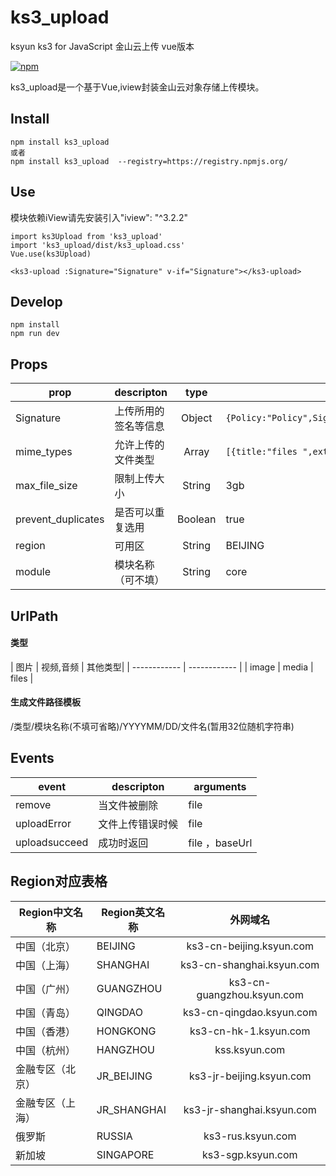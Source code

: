 # ks3_upload
ksyun  ks3 for JavaScript
金山云上传 vue版本

[![npm](https://img.shields.io/npm/v/ks3_upload.svg)]()

ks3_upload是一个基于Vue,iview封装金山云对象存储上传模块。

## Install
```
npm install ks3_upload 
或者
npm install ks3_upload  --registry=https://registry.npmjs.org/
```
## Use
模块依赖iView请先安装引入"iview": "^3.2.2"
```
import ks3Upload from 'ks3_upload'
import 'ks3_upload/dist/ks3_upload.css'
Vue.use(ks3Upload)

<ks3-upload :Signature="Signature" v-if="Signature"></ks3-upload>
```

## Develop
```
npm install
npm run dev
```

## Props
prop              | descripton                   | type                   | value
------------------|------------------------------|:----------------------:|---------------------
Signature         | 上传所用的签名等信息           | Object                 |`{Policy:"Policy",Signature:"Signature",KSSAccessKeyId:"KSSAccessKeyId",bucket:"bucket",region:"region",domain:"domain"}`
mime_types        | 允许上传的文件类型             | Array                | `[{title:"files ",extensions:"mp4,mov"}]`
max_file_size     | 限制上传大小                   | String                | 3gb
prevent_duplicates| 是否可以重复选用               | Boolean               | true
region            | 可用区                        | String                | BEIJING
module            | 模块名称（可不填）               | String               | core


## UrlPath
#### 类型
| 图片  | 视频,音频  | 其他类型|
| ------------ | ------------ |
|  image |  media |  files |

#### 生成文件路径模板

/类型/模块名称(不填可省略)/YYYYMM/DD/文件名(暂用32位随机字符串)

## Events
event             | descripton                  | arguments
------------------|-----------------------------|------------------------------
remove            | 当文件被删除                 | file
uploadError       | 文件上传错误时候              | file
uploadsucceed     | 成功时返回                   | file ，baseUrl

## Region对应表格


Region中文名称 |Region英文名称 |外网域名 |
------------------|------------------------------|:----------------------:|
中国（北京）|BEIJING|ks3-cn-beijing.ksyun.com
中国（上海）|SHANGHAI|ks3-cn-shanghai.ksyun.com
中国（广州）|GUANGZHOU|ks3-cn-guangzhou.ksyun.com
中国（青岛）|QINGDAO|ks3-cn-qingdao.ksyun.com
中国（香港）|HONGKONG|ks3-cn-hk-1.ksyun.com
中国（杭州）|HANGZHOU|kss.ksyun.com
金融专区（北京）|JR_BEIJING|ks3-jr-beijing.ksyun.com
金融专区（上海）|JR_SHANGHAI|ks3-jr-shanghai.ksyun.com
俄罗斯|RUSSIA|ks3-rus.ksyun.com
新加坡|SINGAPORE|ks3-sgp.ksyun.com
